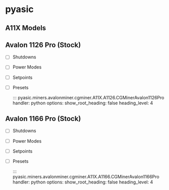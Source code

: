 # pyasic
## A11X Models

## Avalon 1126 Pro (Stock)

- [ ] Shutdowns
- [ ] Power Modes
- [ ] Setpoints
- [ ] Presets

    ::: pyasic.miners.avalonminer.cgminer.A11X.A1126.CGMinerAvalon1126Pro
    handler: python
    options:
        show_root_heading: false
        heading_level: 4

## Avalon 1166 Pro (Stock)

- [ ] Shutdowns
- [ ] Power Modes
- [ ] Setpoints
- [ ] Presets

    ::: pyasic.miners.avalonminer.cgminer.A11X.A1166.CGMinerAvalon1166Pro
    handler: python
    options:
        show_root_heading: false
        heading_level: 4

